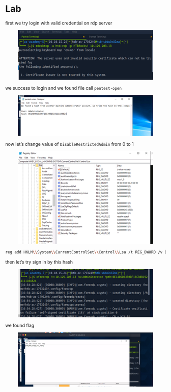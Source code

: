 # Lab

first we try login with valid credential on rdp server

<figure><img src="../../../.gitbook/assets/Screenshot 2025-03-27 235529.png" alt=""><figcaption></figcaption></figure>

we success to login and we found file call `pentest-open`

<figure><img src="../../../.gitbook/assets/Screenshot 2025-03-27 235811.png" alt=""><figcaption></figcaption></figure>

now let’s change value of `DisableRestrictedAdmin` from 0 to 1

<figure><img src="../../../.gitbook/assets/Screenshot 2025-03-27 234425.png" alt=""><figcaption></figcaption></figure>

```bash
reg add HKLM\\System\\CurrentControlSet\\Control\\Lsa /t REG_DWORD /v DisableRestrictedAdmin /d 0x0 /f
```

then let’s try sign in by this hash

<figure><img src="../../../.gitbook/assets/Screenshot 2025-03-27 235825.png" alt=""><figcaption></figcaption></figure>

we found flag

<figure><img src="../../../.gitbook/assets/Screenshot 2025-03-27 235839.png" alt=""><figcaption></figcaption></figure>
